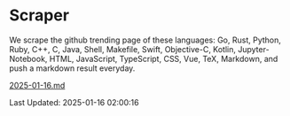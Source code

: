 # Scraper

We scrape the github trending page of these languages: Go, Rust, Python, Ruby, C++, C, Java, Shell, Makefile, Swift, Objective-C, Kotlin, Jupyter-Notebook, HTML, JavaScript, TypeScript, CSS, Vue, TeX, Markdown, and push a markdown result everyday.

[2025-01-16.md](https://github.com/cumthxy/github-trending-backup/blob/master/2025-01-16.md)

Last Updated: 2025-01-16 02:00:16